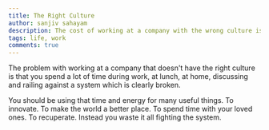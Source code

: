 ```yaml
---
title: The Right Culture
author: sanjiv sahayam
description: The cost of working at a company with the wrong culture is high.
tags: life, work
comments: true
---
```


The problem with working at a company that doesn't have the right culture is that you spend a lot of time during work, at lunch, at home, discussing and railing against a system which is clearly broken.

You should be using that time and energy for many useful things. To innovate. To make the world a better place. To spend time with your loved ones. To recuperate. Instead you waste it all fighting the system.